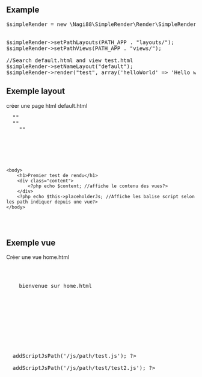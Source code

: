 <h2>Example</h2>

<pre>
$simpleRender = new \Nagi88\SimpleRender\Render\SimpleRender();


$simpleRender->setPathLayouts(PATH_APP . "layouts/");
$simpleRender->setPathViews(PATH_APP . "views/");

//Search default.html and view test.html
$simpleRender->setNameLayout("default");
$simpleRender->render("test", array('helloWorld' => 'Hello world'));
</pre>

<h2>Exemple layout</h2>
créer une page html default.html
<pre>
  "<! doctype html>"
  "<html>"
  	"<head>"
  		<meta charset="utf8"/>
  		<title>Test simple render</title>
  		<link rel="stylesheet" type="text/css" href="./css/main.css" />
  	</head>
  
  	<body>
  		<h1>Premier test de rendu</h1>
  		<div class="content">
  			<?php echo $content; //affiche le contenu des vues?>
  		</div>
  		<?php echo $this->placeholderJs; //Affiche les balise script selon les path indiquer depuis une vue?>
  	</body>
  </html>
</pre>

<h2>Exemple vue</h2>
Créer une vue home.html
<pre>
  <p>
  	bienvenue sur home.html
  </p>
  <p>
  	<?php echo $helloWorld;?>
  </p>
  
  
  <?php $this->addScriptJsPath('/js/path/test.js'); ?>
  <?php $this->addScriptJsPath('/js/path/test/test2.js'); ?>
</pre>



